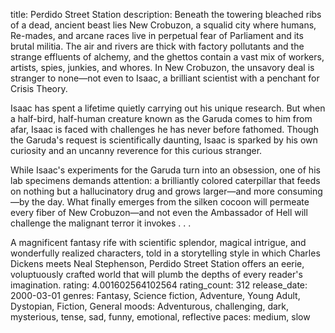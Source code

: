 title: Perdido Street Station
description: Beneath the towering bleached ribs of a dead, ancient beast lies New Crobuzon, a squalid city where humans, Re-mades, and arcane races live in perpetual fear of Parliament and its brutal militia. The air and rivers are thick with factory pollutants and the strange effluents of alchemy, and the ghettos contain a vast mix of workers, artists, spies, junkies, and whores. In New Crobuzon, the unsavory deal is stranger to none—not even to Isaac, a brilliant scientist with a penchant for Crisis Theory.

Isaac has spent a lifetime quietly carrying out his unique research. But when a half-bird, half-human creature known as the Garuda comes to him from afar, Isaac is faced with challenges he has never before fathomed. Though the Garuda's request is scientifically daunting, Isaac is sparked by his own curiosity and an uncanny reverence for this curious stranger.

While Isaac's experiments for the Garuda turn into an obsession, one of his lab specimens demands attention: a brilliantly colored caterpillar that feeds on nothing but a hallucinatory drug and grows larger—and more consuming—by the day. What finally emerges from the silken cocoon will permeate every fiber of New Crobuzon—and not even the Ambassador of Hell will challenge the malignant terror it invokes . . .

A magnificent fantasy rife with scientific splendor, magical intrigue, and wonderfully realized characters, told in a storytelling style in which Charles Dickens meets Neal Stephenson, Perdido Street Station offers an eerie, voluptuously crafted world that will plumb the depths of every reader's imagination.
rating: 4.001602564102564
rating_count: 312
release_date: 2000-03-01
genres: Fantasy, Science fiction, Adventure, Young Adult, Dystopian, Fiction, General
moods: Adventurous, challenging, dark, mysterious, tense, sad, funny, emotional, reflective
paces: medium, slow